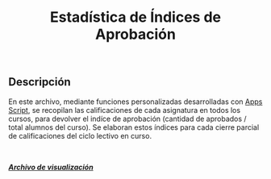 <h1 align="center">Estadística de Índices de Aprobación</h1>
  <br/>
<h2>Descripción</h2>

En este archivo, mediante funciones personalizadas desarrolladas con [Apps Script](https://workspace.google.com/intl/es-419_ar/products/apps-script/), se recopilan las calificaciones de cada asignatura en todos los cursos, para devolver el indíce de aprobación (cantidad de aprobados / total alumnos del curso). Se elaboran estos índices para cada cierre parcial de calificaciones del ciclo lectivo en curso.

<br/>

***[Archivo de visualización](https://docs.google.com/spreadsheets/d/1CnC9YcPsz2vwcryOTQS_CHrkCNMVhJX7794hrEjmdwE/edit#gid=1111780923)***  
